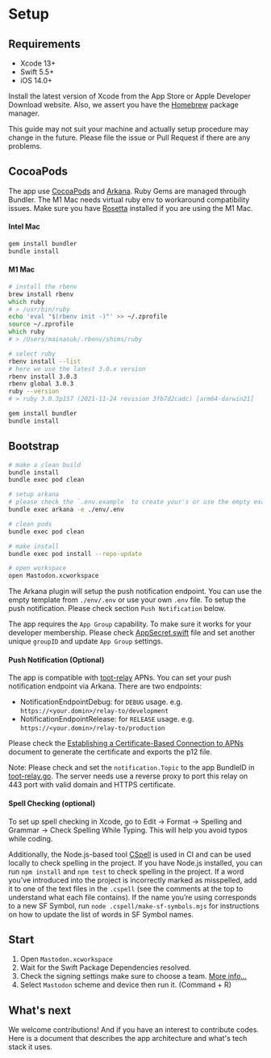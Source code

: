 # Setup

## Requirements

- Xcode 13+
- Swift 5.5+
- iOS 14.0+


Install the latest version of Xcode from the App Store or Apple Developer Download website. Also, we assert you have the [Homebrew](https://brew.sh) package manager.  

This guide may not suit your machine and actually setup procedure may change in the future. Please file the issue or Pull Request if there are any problems.

## CocoaPods
The app use [CocoaPods]() and [Arkana](https://github.com/rogerluan/arkana). Ruby Gems are managed through Bundler. The M1 Mac needs virtual ruby env to workaround compatibility issues. Make sure you have [Rosetta](https://support.apple.com/en-us/HT211861) installed if you are using the M1 Mac.

#### Intel Mac

```zsh
gem install bundler
bundle install
```

#### M1 Mac

```zsh
# install the rbenv
brew install rbenv
which ruby
# > /usr/bin/ruby
echo 'eval "$(rbenv init -)"' >> ~/.zprofile
source ~/.zprofile
which ruby
# > /Users/mainasuk/.rbenv/shims/ruby

# select ruby
rbenv install --list
# here we use the latest 3.0.x version
rbenv install 3.0.3
rbenv global 3.0.3
ruby --version
# > ruby 3.0.3p157 (2021-11-24 revision 3fb7d2cadc) [arm64-darwin21]

gem install bundler
bundle install
```

## Bootstrap

```zsh
# make a clean build
bundle install
bundle exec pod clean

# setup arkana
# please check the `.env.example` to create your's or use the empty example directly
bundle exec arkana -e ./env/.env

# clean pods
bundle exec pod clean

# make install
bundle exec pod install --repo-update

# open workspace
open Mastodon.xcworkspace
```

The Arkana plugin will setup the push notification endpoint. You can use the empty template from `./env/.env` or use your own `.env` file. To setup the push notification. Please check section `Push Notification` below.

The app requires the `App Group` capability. To make sure it works for your developer membership. Please check [AppSecret.swift](../MastodonSDK/Sources/MastodonCore/AppSecret.swift) file and set another unique `groupID` and update `App Group` settings.

#### Push Notification (Optional)
The app is compatible with [toot-relay](https://github.com/DagAgren/toot-relay) APNs. You can set your push notification endpoint via Arkana. There are two endpoints:
- NotificationEndpointDebug: for `DEBUG` usage. e.g. `https://<your.domin>/relay-to/development`
- NotificationEndpointRelease: for `RELEASE` usage. e.g. `https://<your.domin>/relay-to/production`

Please check the [Establishing a Certificate-Based Connection to APNs
](https://developer.apple.com/documentation/usernotifications/setting_up_a_remote_notification_server/establishing_a_certificate-based_connection_to_apns) document to generate the certificate and exports the p12 file.

Note: 
Please check and set the `notification.Topic` to the app BundleID in [toot-relay.go](https://github.com/DagAgren/toot-relay/blob/f9d6894040509881fee845972cd38ec6cd8f5a11/toot-relay.go#L112). The server needs use a reverse proxy to port this relay on 443 port with valid domain and HTTPS certificate.

#### Spell Checking (optional)
To set up spell checking in Xcode, go to Edit → Format → Spelling and Grammar → Check Spelling While Typing. This will help you avoid typos while coding.

Additionally, the Node.js-based tool [CSpell](https://cspell.org) is used in CI and can be used locally to check spelling in the project. If you have Node.js installed, you can run `npm install` and `npm test` to check spelling in the project. If a word you’ve introduced into the project is incorrectly marked as misspelled, add it to one of the text files in the `.cspell` (see the comments at the top to understand what each file contains). If the name you’re using corresponds to a new SF Symbol, run `node .cspell/make-sf-symbols.mjs` for instructions on how to update the list of words in SF Symbol names.

## Start
1. Open `Mastodon.xcworkspace` 
2. Wait for the Swift Package Dependencies resolved. 
2. Check the signing settings make sure to choose a team. [More info…](https://help.apple.com/xcode/mac/current/#/dev23aab79b4)
3. Select `Mastodon` scheme and device then run it. (Command + R)

## What's next

We welcome contributions! And if you have an interest to contribute codes. Here is a document that describes the app architecture and what's tech stack it uses.
